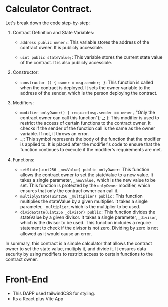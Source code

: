 

# Calculator Contract. 

Let's break down the code step-by-step:



1. Contract Definition and State Variables:

   - `address public owner;`: This variable stores the address of the contract owner. It is publicly accessible.

   - `uint public stateValue;`: This variable stores the current state value of the contract. It is also publicly accessible.

2. Constructor:

   - `constructor () { owner = msg.sender; }`: This function is called when the contract is deployed. It sets the owner variable to the address of the sender, which is the person deploying the contract.

3. Modifiers:

    - `modifier onlyOwner() { require(msg.sender == owner,` "Only the contract owner can call this function"); _; }: This modifier is used to restrict the access of certain functions to the contract owner. It checks if the sender of the function call is the same as the owner variable. If not, it throws an error.
   -  _;: This symbol represents the body of the function that the modifier is applied to. It is placed after the modifier's code to ensure that the function continues to execute if the modifier's requirements are met.

4. Functions:

   -  `setState(uint256 _newValue) public onlyOwner:` This function allows the contract owner to set the stateValue to a new value. It takes a single parameter, `_newValue,` which is the new value to be set. This function is protected by the `onlyOwner` modifier, which ensures that only the contract owner can call it.
   - `multiplyState(uint256 _multiplier) public:` This function multiplies the stateValue by a given multiplier. It takes a single parameter, `_multiplier`, which is the multiplier to be used.
   - `divideState(uint256 _divisor) public:` This function divides the stateValue by a given divisor. It takes a single parameter, `_divisor`, which is the divisor to be used. This function includes a require statement to check if the divisor is not zero. Dividing by zero is not allowed as it would cause an error.

In summary, this contract is a simple calculator that allows the contract owner to set the state value, multiply it, and divide it. It ensures data security by using modifiers to restrict access to certain functions to the contract owner.


# Front-End 

- This DAPP used tailwindCSS for styling.
- Its a React plus Vite App







